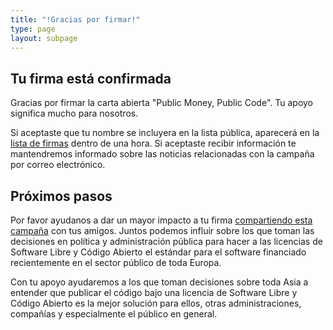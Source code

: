 ```yaml
---
title: "!Gracias por firmar!"
type: page
layout: subpage
---
```


## Tu firma está confirmada

Gracias por firmar la carta abierta "Public Money, Public Code". Tu apoyo significa mucho para nosotros.

Si aceptaste que tu nombre se incluyera en la lista pública, aparecerá en la [lista de firmas](../all-signatures) dentro de una hora. Si aceptaste recibir información te mantendremos informado sobre las noticias relacionadas con la campaña por correo electrónico.

## Próximos pasos

Por favor ayudanos a dar un mayor impacto a tu firma [compartiendo esta campaña](../../#spread) con tus amigos. Juntos podemos influir sobre los que toman las decisiones en política y administración pública para hacer a las licencias de Software Libre y Código Abierto el estándar para el software financiado recientemente en el sector público de toda Europa.

Con tu apoyo ayudaremos a los que toman decisiones sobre toda Asia a entender que publicar el código bajo una licencia de Software Libre y Código Abierto es la mejor solución para ellos, otras administraciones, compañías y especialmente el público en general.
